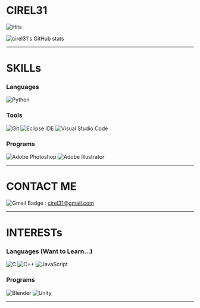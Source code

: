# CIREL31


![Hits](https://hits.seeyoufarm.com/api/count/incr/badge.svg?url=https%3A%2F%2Fgithub.com%2Fcirel31&count_bg=%23FFDAC7&title_bg=%23FFADAD&icon=&icon_color=%23E7E7E7&title=hits&edge_flat=false)

![cirel31's GitHub stats](https://github-readme-stats-git-masterrstaa-rickstaa.vercel.app/api?username=cirel31&&show_icons=true&theme=synthwave)


---


# SKILLs

### Languages
![Python](https://img.shields.io/badge/Python-3776AB.svg?&style=for-the-badge&logo=Python&logoColor=white)

### Tools
![Git](https://img.shields.io/badge/Git-F05032.svg?&style=for-the-badge&logo=Git&logoColor=white)
![Eclipse IDE](https://img.shields.io/badge/Eclipse%20IDE-2C2255.svg?&style=for-the-badge&logo=Eclipse%20IDE&logoColor=white)
![Visual Studio Code](https://img.shields.io/badge/Visual%20Studio%20Code-007ACC.svg?&style=for-the-badge&logo=Visual%20Studio%20Code&logoColor=white)

### Programs
![Adobe Photoshop](https://img.shields.io/badge/Adobe%20Photoshop%20-31A8FF.svg?&style=for-the-badge&logo=Adobe%20Photoshop&logoColor=white)
![Adobe Illustrator](https://img.shields.io/badge/Adobe%20Illustrator%20-FF9A00.svg?&style=for-the-badge&logo=Adobe%20Illustrator&logoColor=white)


---


# CONTACT ME
![Gmail Badge](https://img.shields.io/badge/Gmail-d14836?style=flat-square&logo=Gmail&logoColor=white) : cirel31@gmail.com


---


# INTERESTs

### Languages (Want to Learn...)
![C](https://img.shields.io/badge/C-A8B9CC.svg?&style=for-the-badge&logo=C&logoColor=white)
![C++](https://img.shields.io/badge/C++-00599C.svg?&style=for-the-badge&logo=C++logoColor=white)
![JavaScript](https://img.shields.io/badge/JavaScript-F7DF1E.svg?&style=for-the-badge&logo=JavaScript&logoColor=white)

### Programs
![Blender](https://img.shields.io/badge/Blender-F5792A.svg?&style=for-the-badge&logo=Blender&logoColor=white)
![Unity](https://img.shields.io/badge/Unity-5455FE.svg?&style=for-the-badge&logo=Unity&logoColor=white)

------

<!--
**cirel31/cirel31** is a ✨ _special_ ✨ repository because its `README.md` (this file) appears on your GitHub profile.

Here are some ideas to get you started:

- 🔭 I’m currently working on ...
- 🌱 I’m currently learning ...
- 👯 I’m looking to collaborate on ...
- 🤔 I’m looking for help with ...
- 💬 Ask me about ...
- 📫 How to reach me: ...
- 😄 Pronouns: ...
- ⚡ Fun fact: ...
-->
